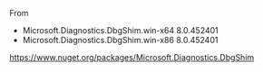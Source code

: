 From

- Microsoft.Diagnostics.DbgShim.win-x64 8.0.452401
- Microsoft.Diagnostics.DbgShim.win-x86 8.0.452401

https://www.nuget.org/packages/Microsoft.Diagnostics.DbgShim
